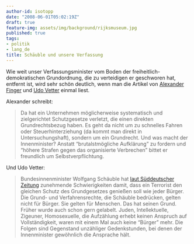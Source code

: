 ```yaml
---
author-id: isotopp
date: "2008-06-01T05:02:19Z"
draft: true
feature-img: assets/img/background/rijksmuseum.jpg
published: true
tags:
- politik
- lang_de
title: Schäuble und unsere Verfassung
---
```

Wie weit unser Verfassungsminister vom Boden der freiheitlich-demokratischen Grundordnung, die zu verteidigen er geschworen hat, entfernt ist, wird sehr schön deutlich, wenn man die Artikel von  <a href="http://www.genevainformation.ch/2008/05/31/datenschutz-selbstverpflichtung-statt-rechtsstaat/">Alexander Finger</a> und <a href="http://www.lawblog.de/index.php/archives/2008/06/01/burger-von-schaubles-gnaden/">Udo Vetter</a> einmal liest. 


Alexander schreibt: <blockquote>Da hat ein Unternehmen möglicherweise systematisch und zielgerichtet Schutzgesetze verletzt, die einen direkten Grundrechtsbezug haben. Es geht da nicht um zu schnelles Fahren oder Steuerhinterziehung (da kommt man direkt in Untersuchungshaft), sondern um ein Grundrecht.
Und was macht der Innenminister?
Anstatt &#8220;brutalstmögliche Aufklärung&#8221; zu fordern und &#8220;höhere Strafen gegen das organisierte Verbrechen&#8221; bittet er  freundlich um Selbstverpflichtung.</blockquote> Und Udo Vetter: <blockquote>Bundesinnenminister Wolfgang Schäuble hat <a href="http://www.sueddeutsche.de/deutschland/artikel/233/177694/">laut Süddeutscher Zeitung</a> zunehmende Schwierigkeiten damit, dass ein Terrorist den gleichen Schutz des Grundgesetzes genießen soll wie jeder Bürger. 
Die Grund- und Verfahrensrechte, die Schäuble bedrücken, gelten nicht für Bürger. Sie gelten für Menschen. Das hat seinen Grund. Früher wurde auch schon gern gelabelt. Juden, Intellektuelle, Zigeuner, Homosexuelle, die Aufzählung erhebt keinen Anspruch auf Vollständigkeit, waren mit einem Mal auch keine &#8220;Bürger&#8221; mehr. Die Folgen sind Gegenstand unzähliger Gedenkstunden, bei denen der Innenminister gewöhnlich die Ansprache hält.</blockquote>
